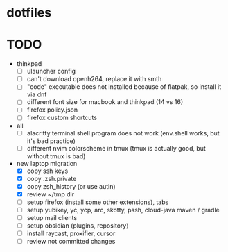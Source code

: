 # dotfiles

# TODO
- thinkpad
    - [ ] ulauncher config
    - [ ] can't download openh264, replace it with smth
    - [ ] "code" executable does not installed because of flatpak, so install it via dnf
    - [ ] different font size for macbook and thinkpad (14 vs 16)
    - [ ] firefox policy.json
    - [ ] firefox custom shortcuts

- all
    - [ ] alacritty terminal shell program does not work (env.shell works, but it's bad practice)
    - [ ] different nvim colorscheme in tmux (tmux is actually good, but without tmux is bad)

- new laptop migration
    - [x] copy ssh keys
    - [x] copy .zsh.private
    - [x] copy zsh_history (or use autin)
    - [x] review ~/tmp dir
    - [ ] setup firefox (install some other extensions), tabs
    - [ ] setup yubikey, yc, ycp, arc, skotty, pssh, cloud-java maven / gradle
    - [ ] setup mail clients
    - [ ] setup obsidian (plugins, repository)
    - [ ] install raycast, proxifier, cursor
    - [ ] review not committed changes

